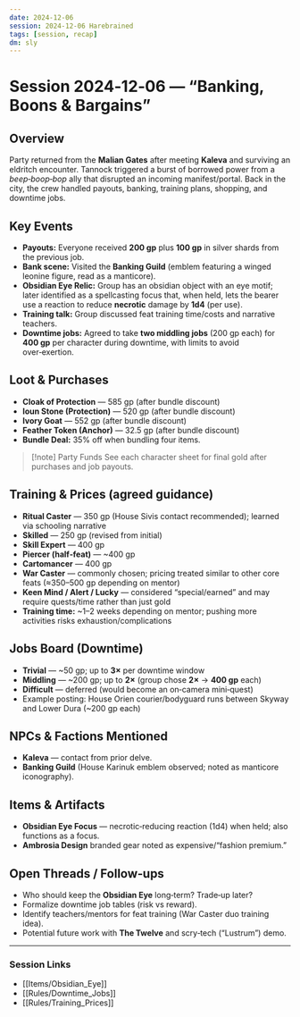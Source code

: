 ```yaml
---
date: 2024-12-06
session: 2024-12-06 Harebrained
tags: [session, recap]
dm: sly
---
```


# Session 2024‑12‑06 — “Banking, Boons & Bargains”

## Overview
Party returned from the **Malian Gates** after meeting **Kaleva** and surviving an eldritch encounter. Tannock triggered a burst of borrowed power from a *beep‑boop‑bop* ally that disrupted an incoming manifest/portal. Back in the city, the crew handled payouts, banking, training plans, shopping, and downtime jobs.

## Key Events
- **Payouts:** Everyone received **200 gp** plus **100 gp** in silver shards from the previous job.  
- **Bank scene:** Visited the **Banking Guild** (emblem featuring a winged leonine figure, read as a manticore).  
- **Obsidian Eye Relic:** Group has an obsidian object with an eye motif; later identified as a spellcasting focus that, when held, lets the bearer use a reaction to reduce **necrotic** damage by **1d4** (per use).  
- **Training talk:** Group discussed feat training time/costs and narrative teachers.  
- **Downtime jobs:** Agreed to take **two middling jobs** (200 gp each) for **400 gp** per character during downtime, with limits to avoid over‑exertion.

## Loot & Purchases
- **Cloak of Protection** — 585 gp (after bundle discount)
- **Ioun Stone (Protection)** — 520 gp (after bundle discount)
- **Ivory Goat** — 552 gp (after bundle discount)
- **Feather Token (Anchor)** — 32.5 gp (after bundle discount)
- **Bundle Deal:** 35% off when bundling four items.

> [!note] Party Funds
> See each character sheet for final gold after purchases and job payouts.

## Training & Prices (agreed guidance)
- **Ritual Caster** — 350 gp (House Sivis contact recommended); learned via schooling narrative
- **Skilled** — 250 gp (revised from initial)
- **Skill Expert** — 400 gp
- **Piercer (half‑feat)** — ~400 gp
- **Cartomancer** — 400 gp
- **War Caster** — commonly chosen; pricing treated similar to other core feats (≈350–500 gp depending on mentor)
- **Keen Mind / Alert / Lucky** — considered “special/earned” and may require quests/time rather than just gold
- **Training time:** ~1–2 weeks depending on mentor; pushing more activities risks exhaustion/complications

## Jobs Board (Downtime)
- **Trivial** — ~50 gp; up to **3×** per downtime window
- **Middling** — ~200 gp; up to **2×** (group chose **2×** → **400 gp** each)
- **Difficult** — deferred (would become an on‑camera mini‑quest)
- Example posting: House Orien courier/bodyguard runs between Skyway and Lower Dura (~200 gp each)

## NPCs & Factions Mentioned
- **Kaleva** — contact from prior delve.
- **Banking Guild** (House Karinuk emblem observed; noted as manticore iconography).

## Items & Artifacts
- **Obsidian Eye Focus** — necrotic‑reducing reaction (1d4) when held; also functions as a focus.
- **Ambrosia Design** branded gear noted as expensive/“fashion premium.”

## Open Threads / Follow‑ups
- Who should keep the **Obsidian Eye** long‑term? Trade‑up later?
- Formalize downtime job tables (risk vs reward).
- Identify teachers/mentors for feat training (War Caster duo training idea).
- Potential future work with **The Twelve** and scry‑tech (“Lustrum”) demo.

---
### Session Links
- [[Items/Obsidian_Eye]]
- [[Rules/Downtime_Jobs]]
- [[Rules/Training_Prices]]
